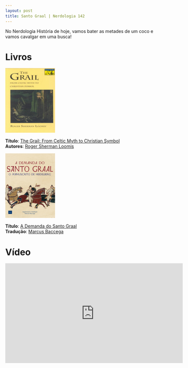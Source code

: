 ```yaml
---
layout: post
title: Santo Graal | Nerdologia 142
---
```


No Nerdologia História de hoje, vamos bater as metades de um coco e vamos cavalgar em uma busca!

Livros
=====

![The Grail: From Celtic Myth to Christian Symbol](../images/graal.jpg)

**Título**: [The Grail: From Celtic Myth to Christian Symbol](https://www.amazon.com/Grail-Celtic-Myth-Christian-Symbol/dp/0691020752)<br>
**Autores**: [Roger Sherman Loomis](https://en.wikipedia.org/wiki/Roger_Sherman_Loomis)

![A Demanda do Santo Graal](../images/demanda-graal.jpg)

**Título**: [A Demanda do Santo Graal](https://www.hedra.com.br/livros/a-demanda-do-santo-graal)<br>
**Tradução**: [Marcus Baccega](http://buscatextual.cnpq.br/buscatextual/visualizacv.do?metodo=apresentar&id=K4764179P3)

Vídeo
=====

<iframe width="560" height="315" src="https://www.youtube.com/embed/BCy7TZi1l7E" frameborder="0" allowfullscreen></iframe>
